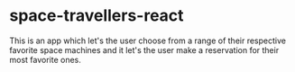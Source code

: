 # space-travellers-react
This is an app which let's the user choose from a range of their respective favorite space machines and it let's the user make a reservation for their most favorite ones.
